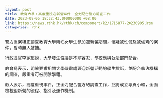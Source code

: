 ```yaml
---
layout: post
title: 教育大學：高度重視迎新營事件　全力配合警方調查工作
date: 2023-09-05 18:32:43.000000000 +08:00
link: https://news.rthk.hk/rthk/ch/component/k2/1716877-20230905.htm
categories: rthk
---
```


警方重案組正調查教育大學兩名女學生參加迎新營期間，懷疑被性侵及被偷窺的案件，暫時無人被捕。

行政長官李家超說，大學發生性侵是不能容忍，學校應與執法部門配合。

教育局表示，明確要求相關大學嚴肅處理迎新營活動的學生投訴，並配合執法機構的調查，嚴重者可被開除學籍。

教大表示，高度重視事件，正全力配合警方的調查工作，並將成立專責小組，全面檢視迎新營的流程、指引及運作機制。
